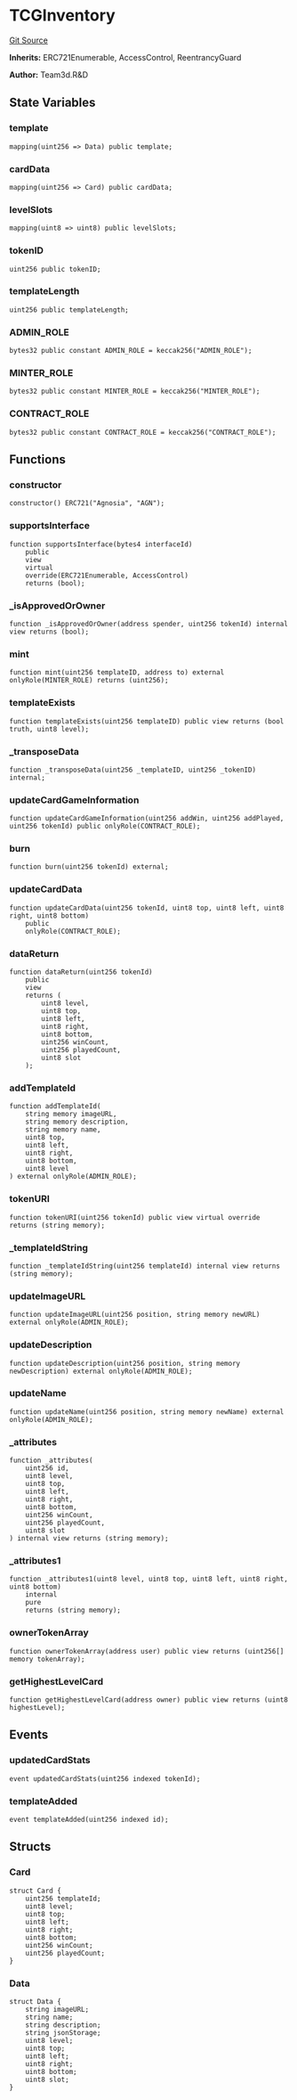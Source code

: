 # TCGInventory
[Git Source](https://github.com//Team3dVidyaGames/Contracts/blob/edd5b9280854f5d7be315ec63c3c3a058db024c0/src/contracts/agnosia/TCGInventory.sol)

**Inherits:**
ERC721Enumerable, AccessControl, ReentrancyGuard

**Author:**
Team3d.R&D


## State Variables
### template

```solidity
mapping(uint256 => Data) public template;
```


### cardData

```solidity
mapping(uint256 => Card) public cardData;
```


### levelSlots

```solidity
mapping(uint8 => uint8) public levelSlots;
```


### tokenID

```solidity
uint256 public tokenID;
```


### templateLength

```solidity
uint256 public templateLength;
```


### ADMIN_ROLE

```solidity
bytes32 public constant ADMIN_ROLE = keccak256("ADMIN_ROLE");
```


### MINTER_ROLE

```solidity
bytes32 public constant MINTER_ROLE = keccak256("MINTER_ROLE");
```


### CONTRACT_ROLE

```solidity
bytes32 public constant CONTRACT_ROLE = keccak256("CONTRACT_ROLE");
```


## Functions
### constructor


```solidity
constructor() ERC721("Agnosia", "AGN");
```

### supportsInterface


```solidity
function supportsInterface(bytes4 interfaceId)
    public
    view
    virtual
    override(ERC721Enumerable, AccessControl)
    returns (bool);
```

### _isApprovedOrOwner


```solidity
function _isApprovedOrOwner(address spender, uint256 tokenId) internal view returns (bool);
```

### mint


```solidity
function mint(uint256 templateID, address to) external onlyRole(MINTER_ROLE) returns (uint256);
```

### templateExists


```solidity
function templateExists(uint256 templateID) public view returns (bool truth, uint8 level);
```

### _transposeData


```solidity
function _transposeData(uint256 _templateID, uint256 _tokenID) internal;
```

### updateCardGameInformation


```solidity
function updateCardGameInformation(uint256 addWin, uint256 addPlayed, uint256 tokenId) public onlyRole(CONTRACT_ROLE);
```

### burn


```solidity
function burn(uint256 tokenId) external;
```

### updateCardData


```solidity
function updateCardData(uint256 tokenId, uint8 top, uint8 left, uint8 right, uint8 bottom)
    public
    onlyRole(CONTRACT_ROLE);
```

### dataReturn


```solidity
function dataReturn(uint256 tokenId)
    public
    view
    returns (
        uint8 level,
        uint8 top,
        uint8 left,
        uint8 right,
        uint8 bottom,
        uint256 winCount,
        uint256 playedCount,
        uint8 slot
    );
```

### addTemplateId


```solidity
function addTemplateId(
    string memory imageURL,
    string memory description,
    string memory name,
    uint8 top,
    uint8 left,
    uint8 right,
    uint8 bottom,
    uint8 level
) external onlyRole(ADMIN_ROLE);
```

### tokenURI


```solidity
function tokenURI(uint256 tokenId) public view virtual override returns (string memory);
```

### _templateIdString


```solidity
function _templateIdString(uint256 templateId) internal view returns (string memory);
```

### updateImageURL


```solidity
function updateImageURL(uint256 position, string memory newURL) external onlyRole(ADMIN_ROLE);
```

### updateDescription


```solidity
function updateDescription(uint256 position, string memory newDescription) external onlyRole(ADMIN_ROLE);
```

### updateName


```solidity
function updateName(uint256 position, string memory newName) external onlyRole(ADMIN_ROLE);
```

### _attributes


```solidity
function _attributes(
    uint256 id,
    uint8 level,
    uint8 top,
    uint8 left,
    uint8 right,
    uint8 bottom,
    uint256 winCount,
    uint256 playedCount,
    uint8 slot
) internal view returns (string memory);
```

### _attributes1


```solidity
function _attributes1(uint8 level, uint8 top, uint8 left, uint8 right, uint8 bottom)
    internal
    pure
    returns (string memory);
```

### ownerTokenArray


```solidity
function ownerTokenArray(address user) public view returns (uint256[] memory tokenArray);
```

### getHighestLevelCard


```solidity
function getHighestLevelCard(address owner) public view returns (uint8 highestLevel);
```

## Events
### updatedCardStats

```solidity
event updatedCardStats(uint256 indexed tokenId);
```

### templateAdded

```solidity
event templateAdded(uint256 indexed id);
```

## Structs
### Card

```solidity
struct Card {
    uint256 templateId;
    uint8 level;
    uint8 top;
    uint8 left;
    uint8 right;
    uint8 bottom;
    uint256 winCount;
    uint256 playedCount;
}
```

### Data

```solidity
struct Data {
    string imageURL;
    string name;
    string description;
    string jsonStorage;
    uint8 level;
    uint8 top;
    uint8 left;
    uint8 right;
    uint8 bottom;
    uint8 slot;
}
```

